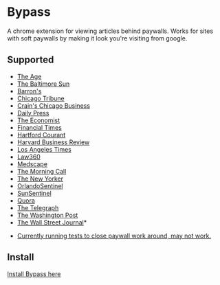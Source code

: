 # Bypass

A chrome extension for viewing articles behind paywalls. Works for sites with
soft paywalls by making it look you're visiting from google.

## Supported
- [The Age](http://theage.com.au/)
- [The Baltimore Sun](http://baltimoresun.com/)
- [Barron's](http://barrons.com/)
- [Chicago Tribune](http://chicagotribune.com/)
- [Crain's Chicago Business](http://chicagobusiness.com/)
- [Daily Press](http://dailypress.com/)
- [The Economist](http://economist.com/)
- [Financial Times](http://ft.com/)
- [Hartford Courant](http://courant.com/)
- [Harvard Business Review](https://hbr.org/)
- [Los Angeles Times](http://latimes.com/)
- [Law360](http://law360.com/)
- [Medscape](http://medscape.com/)
- [The Morning Call](http://mcall.com/)
- [The New Yorker](http://newyorker.com/)
- [OrlandoSentinel](http://orlandosentinel.com/)
- [SunSentinel](http://sun-sentinel.com/)
- [Quora](http://quora.com/)
- [The Telegraph](http://telegraph.co.uk/)
- [The Washington Post](http://www.washingtonpost.com/)
- [The Wall Street Journal](http://wsj.com/)*

* [Currently running tests to close paywall work around, may not work.](http://digiday.com/publishers/wall-street-journal-paywall-google/)

## Install

[Install Bypass here](https://chrome.google.com/webstore/detail/bypass/ekfnpmbmfmlnbphalelfmiodjmbbjlmp?hl=en-US)
